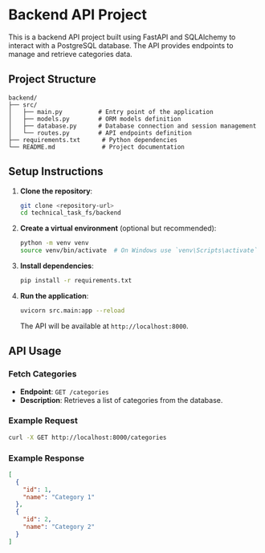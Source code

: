 # Backend API Project

This is a backend API project built using FastAPI and SQLAlchemy to interact with a PostgreSQL database. The API provides endpoints to manage and retrieve categories data.

## Project Structure

```
backend/
├── src/
│   ├── main.py          # Entry point of the application
│   ├── models.py        # ORM models definition
│   ├── database.py      # Database connection and session management
│   └── routes.py        # API endpoints definition
├── requirements.txt      # Python dependencies
└── README.md             # Project documentation
```

## Setup Instructions

1. **Clone the repository**:

   ```bash
   git clone <repository-url>
   cd technical_task_fs/backend
   ```

2. **Create a virtual environment** (optional but recommended):

   ```bash
   python -m venv venv
   source venv/bin/activate  # On Windows use `venv\Scripts\activate`
   ```

3. **Install dependencies**:

   ```bash
   pip install -r requirements.txt
   ```

4. **Run the application**:

   ```bash
   uvicorn src.main:app --reload
   ```

   The API will be available at `http://localhost:8000`.

## API Usage

### Fetch Categories

- **Endpoint**: `GET /categories`
- **Description**: Retrieves a list of categories from the database.

### Example Request

```bash
curl -X GET http://localhost:8000/categories
```

### Example Response

```json
[
  {
    "id": 1,
    "name": "Category 1"
  },
  {
    "id": 2,
    "name": "Category 2"
  }
]
```
